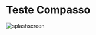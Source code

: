 # Teste Compasso


![splashscreen](https://user-images.githubusercontent.com/32782419/114476488-af363400-9bd0-11eb-8606-539153b01b07.png)

